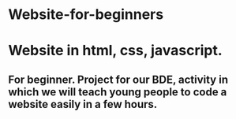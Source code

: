 ﻿# Website-for-beginners
# Website in html, css, javascript. 
## For beginner. Project for our BDE, activity in which we will teach young people to code a website easily in a few hours.
